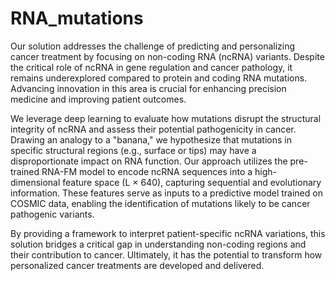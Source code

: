 # RNA_mutations
Our solution addresses the challenge of predicting and personalizing cancer treatment by focusing on non-coding RNA (ncRNA) variants. Despite the critical role of ncRNA in gene regulation and cancer pathology, it remains underexplored compared to protein and coding RNA mutations. Advancing innovation in this area is crucial for enhancing precision medicine and improving patient outcomes.

We leverage deep learning to evaluate how mutations disrupt the structural integrity of ncRNA and assess their potential pathogenicity in cancer. Drawing an analogy to a "banana," we hypothesize that mutations in specific structural regions (e.g., surface or tips) may have a disproportionate impact on RNA function. Our approach utilizes the pre-trained RNA-FM model to encode ncRNA sequences into a high-dimensional feature space (L × 640), capturing sequential and evolutionary information. These features serve as inputs to a predictive model trained on COSMIC data, enabling the identification of mutations likely to be cancer pathogenic variants.

By providing a framework to interpret patient-specific ncRNA variations, this solution bridges a critical gap in understanding non-coding regions and their contribution to cancer. Ultimately, it has the potential to transform how personalized cancer treatments are developed and delivered.

